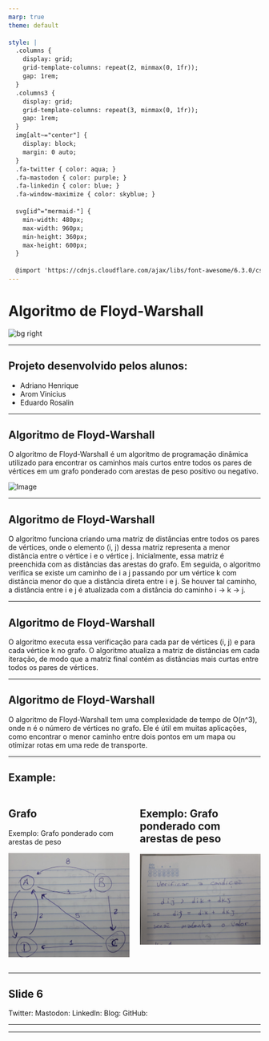 ```yaml
---
marp: true
theme: default

style: |
  .columns {
    display: grid;
    grid-template-columns: repeat(2, minmax(0, 1fr));
    gap: 1rem;
  }
  .columns3 {
    display: grid;
    grid-template-columns: repeat(3, minmax(0, 1fr));
    gap: 1rem;
  } 
  img[alt~="center"] {
    display: block;
    margin: 0 auto;
  }
  .fa-twitter { color: aqua; }
  .fa-mastodon { color: purple; }
  .fa-linkedin { color: blue; }
  .fa-window-maximize { color: skyblue; }

  svg[id^="mermaid-"] { 
    min-width: 480px; 
    max-width: 960px; 
    min-height: 360px; 
    max-height: 600px; 
  }

  @import 'https://cdnjs.cloudflare.com/ajax/libs/font-awesome/6.3.0/css/all.min.css'
---
```


# Algoritmo de Floyd-Warshall

![bg right](https://picsum.photos/800/600)

---

<!-- Speaker Notes -->

## Projeto desenvolvido pelos alunos:

- Adriano Henrique
- Arom Vinicius
- Eduardo Rosalin
<!-- Can have multiple on a slide -->

---

## Algoritmo de Floyd-Warshall

O algoritmo de Floyd-Warshall é um algoritmo de programação dinâmica utilizado para encontrar os caminhos mais curtos entre todos os pares de vértices em um grafo ponderado com arestas de peso positivo ou negativo.

<!-- Can also do a multiline
comment that will show in notes -->

![Image](https://picsum.photos/800/600)

---

## Algoritmo de Floyd-Warshall

O algoritmo funciona criando uma matriz de distâncias entre todos os pares de vértices, onde o elemento (i, j) dessa matriz representa a menor distância entre o vértice i e o vértice j. Inicialmente, essa matriz é preenchida com as distâncias das arestas do grafo. Em seguida, o algoritmo verifica se existe um caminho de i a j passando por um vértice k com distância menor do que a distância direta entre i e j. Se houver tal caminho, a distância entre i e j é atualizada com a distância do caminho i → k → j.

---

## Algoritmo de Floyd-Warshall

O algoritmo executa essa verificação para cada par de vértices (i, j) e para cada vértice k no grafo. O algoritmo atualiza a matriz de distâncias em cada iteração, de modo que a matriz final contém as distâncias mais curtas entre todos os pares de vértices.

---

## Algoritmo de Floyd-Warshall

O algoritmo de Floyd-Warshall tem uma complexidade de tempo de O(n^3), onde n é o número de vértices no grafo. Ele é útil em muitas aplicações, como encontrar o menor caminho entre dois pontos em um mapa ou otimizar rotas em uma rede de transporte.

---

## Example:

<div class="columns">
<div>

## Grafo

Exemplo: Grafo ponderado com arestas de peso

![width:27cm height:14cm fit](./img/grafo.jpeg)

</div>
<div>

## Exemplo: Grafo ponderado com arestas de peso

![width:27cm height:14cm fit](./img/verifica.jpeg)

</div>
</div>

---

## Slide 6

<i class="fa-brands fa-twitter"></i> Twitter:
<i class="fa-brands fa-mastodon"></i> Mastodon:
<i class="fa-brands fa-linkedin"></i> LinkedIn:
<i class="fa fa-window-maximize"></i> Blog:
<i class="fa-brands fa-github"></i> GitHub:

---

---
